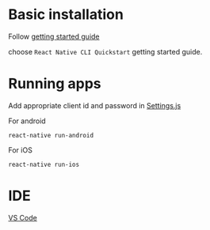 # Basic installation

Follow [getting started guide](https://facebook.github.io/react-native/docs/getting-started)

choose `React Native CLI Quickstart` getting started guide.

# Running apps

Add appropriate client id and password in [Settings.js](Settings.js)

For android

```
react-native run-android
```

For iOS

```
react-native run-ios
```

# IDE

[VS Code](https://code.visualstudio.com/)
